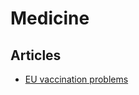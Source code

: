 # Medicine

## Articles

* [EU vaccination problems](https://twitter.com/DaveKeating/status/1372897635577761803)
